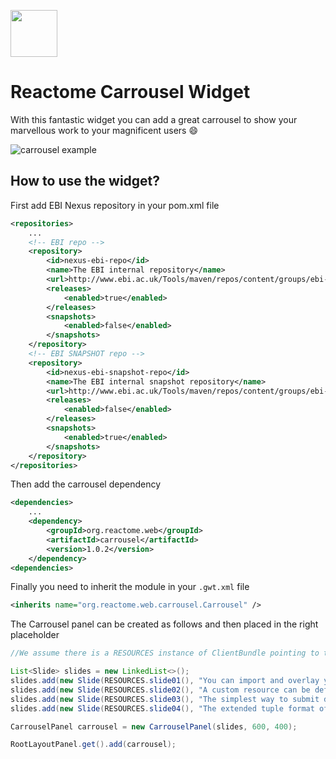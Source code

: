 [<img src=https://user-images.githubusercontent.com/6883670/31999264-976dfb86-b98a-11e7-9432-0316345a72ea.png height=75 />](https://reactome.org)

# Reactome Carrousel Widget
With this fantastic widget you can add a great carrousel to show your marvellous work to your magnificent users :smile:

<img src="img/carrousel.png " align="center" alt="carrousel example">

## How to use the widget?

First add EBI Nexus repository in your pom.xml file

```xml
<repositories>
    ...
    <!-- EBI repo -->
    <repository>
        <id>nexus-ebi-repo</id>
        <name>The EBI internal repository</name>
        <url>http://www.ebi.ac.uk/Tools/maven/repos/content/groups/ebi-repo/</url>
        <releases>
            <enabled>true</enabled>
        </releases>
        <snapshots>
            <enabled>false</enabled>
        </snapshots>
    </repository>
    <!-- EBI SNAPSHOT repo -->
    <repository>
        <id>nexus-ebi-snapshot-repo</id>
        <name>The EBI internal snapshot repository</name>
        <url>http://www.ebi.ac.uk/Tools/maven/repos/content/groups/ebi-snapshots/</url>
        <releases>
            <enabled>false</enabled>
        </releases>
        <snapshots>
            <enabled>true</enabled>
        </snapshots>
    </repository>
</repositories>
```

Then add the carrousel dependency

```xml
<dependencies>
    ...
    <dependency>
        <groupId>org.reactome.web</groupId>
        <artifactId>carrousel</artifactId>
        <version>1.0.2</version>
    </dependency>
<dependencies>
```

Finally you need to inherit the module in your ```.gwt.xml``` file

```xml
<inherits name="org.reactome.web.carrousel.Carrousel" />
```
      
The Carrousel panel can be created as follows and then placed in the right placeholder  
        
```java        
//We assume there is a RESOURCES instance of ClientBundle pointing to the images

List<Slide> slides = new LinkedList<>();
slides.add(new Slide(RESOURCES.slide01(), "You can import and overlay your data<br>onto pathways by defining custom resources", "white", 18));
slides.add(new Slide(RESOURCES.slide02(), "A custom resource can be defined by providing a<br>local or network-stored file or a PSICQUIC service", "white", 18));
slides.add(new Slide(RESOURCES.slide03(), "The simplest way to submit data is in a two-column file<br>(tsv/csv) with the interactors defined in columns 1 and 2", "white", 18));
slides.add(new Slide(RESOURCES.slide04(), "The extended tuple format offers more options (alias, scores, etc).<br>This information will be displayed and used in the overlay", "white", 18));

CarrouselPanel carrousel = new CarrouselPanel(slides, 600, 400);

RootLayoutPanel.get().add(carrousel);
```
